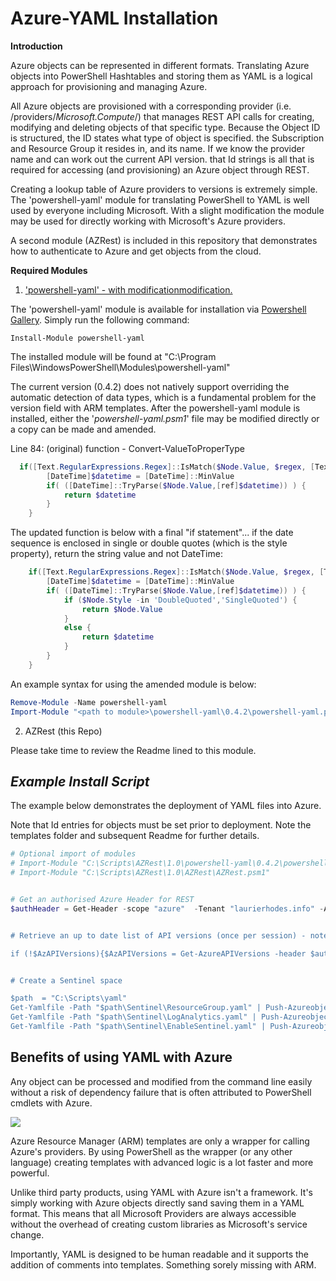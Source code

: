 # Azure-YAML Installation 
**Introduction**

Azure objects can be represented in different formats.  Translating Azure objects into PowerShell Hashtables and storing them as YAML is a logical approach for provisioning and managing Azure.

All Azure objects are provisioned with a corresponding provider (i.e. /providers/*Microsoft.Compute*/) that manages REST API calls for creating, modifying and deleting objects of that specific type.  Because the Object ID is structured, the ID states what type of object is specified. the Subscription and Resource Group it resides in, and its name.  If we know the provider name and can work out the current API version. that Id strings is all that is required for accessing (and provisioning) an Azure object through REST.

Creating a lookup table of Azure providers to versions is extremely simple.  The 'powershell-yaml' module for translating PowerShell to YAML is well used by everyone including Microsoft.  With a slight modification the module may be used for directly working with Microsoft's Azure providers.

A second module (AZRest) is included in this repository that demonstrates how to authenticate to Azure and get objects from the cloud.



**Required Modules**

1.  <u>'powershell-yaml' - with modificationmodification.</u>

The 'powershell-yaml' module is available for installation via [Powershell Gallery](http://www.powershellgallery.com/). Simply run the following command:

```
Install-Module powershell-yaml
```

The installed module will be found at "C:\Program Files\WindowsPowerShell\Modules\powershell-yaml"

The current version (0.4.2) does not natively support overriding the automatic detection of data types, which is a fundamental problem for the version field with ARM templates.  After the powershell-yaml module is installed, either the '*powershell-yaml.psm1*' file may be modified directly or a copy can be made and amended.

Line 84: (original) function - Convert-ValueToProperType

```powershell
  if([Text.RegularExpressions.Regex]::IsMatch($Node.Value, $regex, [Text.RegularExpressions.RegexOptions]::IgnorePatternWhitespace) ) {
        [DateTime]$datetime = [DateTime]::MinValue
        if( ([DateTime]::TryParse($Node.Value,[ref]$datetime)) ) {
            return $datetime
        }
    }
```

The updated function is below with a final "if statement"... if the date sequence is enclosed in single or double quotes (which is the style property), return the string value and not DateTime:

```powershell
    if([Text.RegularExpressions.Regex]::IsMatch($Node.Value, $regex, [Text.RegularExpressions.RegexOptions]::IgnorePatternWhitespace) ) {
        [DateTime]$datetime = [DateTime]::MinValue
        if( ([DateTime]::TryParse($Node.Value,[ref]$datetime)) ) {
            if ($Node.Style -in 'DoubleQuoted','SingleQuoted') {
                return $Node.Value
            }
            else {
                return $datetime
            }
        }
    }
```

An example syntax for using the amended module is below:

```powershell
Remove-Module -Name powershell-yaml
Import-Module "<path to module>\powershell-yaml\0.4.2\powershell-yaml.psm1" 
```



2. AZRest (this Repo)

[\modules\powershell]: \modules\powershell	"Found here"

Please take time to review the Readme lined to this module.



## *Example Install Script*

The example below demonstrates the deployment of YAML files into Azure.  

Note that Id entries for objects must be set prior to deployment.  Note the templates folder and subsequent Readme for further details.

```powershell
# Optional import of modules
# Import-Module "C:\Scripts\AZRest\1.0\powershell-yaml\0.4.2\powershell-yaml.psm1" 
# Import-Module "C:\Scripts\AZRest\1.0\AZRest\AZRest.psm1" 


# Get an authorised Azure Header for REST
$authHeader = Get-Header -scope "azure"  -Tenant "laurierhodes.info" -AppId "aa73b052-6cea-4f17-b54b-6a536be5c722" -secret 'XXXXXXXXXXXXXXXXXXXXXXXXX’ 


# Retrieve an up to date list of API versions (once per session) - note that any subscription may be used for generating a current API versions file.

if (!$AzAPIVersions){$AzAPIVersions = Get-AzureAPIVersions -header $authHeader -SubscriptionID "2be53ae5-6e46-47df-beb9-6f3a795387b8"}


# Create a Sentinel space

$path  = "C:\Scripts\yaml"
Get-Yamlfile -Path "$path\Sentinel\ResourceGroup.yaml" | Push-Azureobject -AuthHeader $authHeader -Apiversions $AzAPIVersions 
Get-Yamlfile -Path "$path\Sentinel\LogAnalytics.yaml" | Push-Azureobject -AuthHeader $authHeader -Apiversions $AzAPIVersions 
Get-Yamlfile -Path "$path\Sentinel\EnableSentinel.yaml" | Push-Azureobject -AuthHeader $authHeader -Apiversions $AzAPIVersions 


```



## Benefits of using YAML with Azure

Any object can be processed and modified from the command line easily without a risk of dependency failure that is often attributed to PowerShell cmdlets with Azure.

![](https://github.com/LaurieRhodes/azure-yaml/images/PSObject.jpg)

Azure Resource Manager (ARM) templates are only a wrapper for calling Azure's providers.  By using PowerShell as the wrapper (or any other language) creating templates with advanced logic is a lot faster and more powerful.

Unlike third party products, using YAML with Azure isn't a framework.  It's simply working with Azure objects directly sand saving them in a YAML format.  This means that all Microsoft Providers are always accessible without the overhead of creating custom libraries as Microsoft's service change.

Importantly, YAML is designed to be human readable and it supports the addition of comments into templates.  Something sorely missing with ARM. 